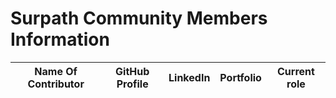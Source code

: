 # Surpath Community Members Information

| Name Of Contributor | GitHub Profile | LinkedIn |  Portfolio | Current role |
| :---: | :---: | :---: |  :---: | :---: |

